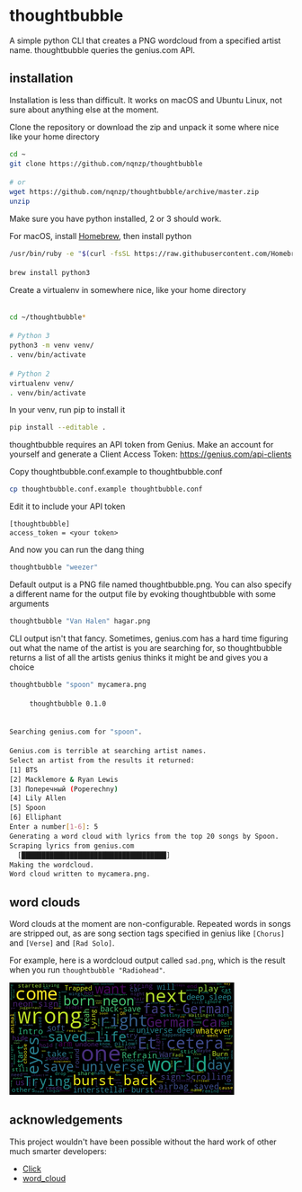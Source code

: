 # thoughtbubble

A simple python CLI that creates a PNG wordcloud from a specified artist name. thoughtbubble queries the genius.com API. 

## installation

Installation is less than difficult. It works on macOS and Ubuntu Linux, not sure about anything else at the moment.

Clone the repository or download the zip and unpack it some where nice like your home directory

```bash
cd ~
git clone https://github.com/nqnzp/thoughtbubble

# or
wget https://github.com/nqnzp/thoughtbubble/archive/master.zip
unzip 
```

Make sure you have python installed, 2 or 3 should work.

For macOS, install [Homebrew](https://brew.sh), then install python

```bash
/usr/bin/ruby -e "$(curl -fsSL https://raw.githubusercontent.com/Homebrew/install/master/install)"

brew install python3
```

Create a virtualenv in somewhere nice, like your home directory

```bash

cd ~/thoughtbubble*

# Python 3
python3 -m venv venv/
. venv/bin/activate

# Python 2
virtualenv venv/
. venv/bin/activate


```

In your venv, run pip to install it

```bash
pip install --editable .
```

thoughtbubble requires an API token from Genius. Make an account for yourself
and generate a Client Access Token: https://genius.com/api-clients

Copy thoughtbubble.conf.example to thoughtbubble.conf

```bash
cp thoughtbubble.conf.example thoughtbubble.conf
```

Edit it to include your API token

```commandline
[thoughtbubble]
access_token = <your token>
```

And now you can run the dang thing

```bash
thoughtbubble "weezer"
```

Default output is a PNG file named thoughtbubble.png. You can also specify a different name for the output file
by evoking thoughtbubble with some arguments
```bash
thoughtbubble "Van Halen" hagar.png
```
CLI output isn't that fancy. Sometimes, genius.com has a hard time figuring out what
the name of the artist is you are searching for, so thoughtbubble returns a list of
all the artists genius thinks it might be and gives you a choice

```bash
thoughtbubble "spoon" mycamera.png
                             
     thoughtbubble 0.1.0 
                       

Searching genius.com for "spoon".

Genius.com is terrible at searching artist names.
Select an artist from the results it returned:
[1] BTS
[2] Macklemore & Ryan Lewis
[3] Поперечный (Poperechny)
[4] Lily Allen
[5] Spoon
[6] Elliphant
Enter a number[1-6]: 5
Generating a word cloud with lyrics from the top 20 songs by Spoon.
Scraping lyrics from genius.com
  [████████████████████████████████████]             
Making the wordcloud.
Word cloud written to mycamera.png.
```

## word clouds

Word clouds at the moment are non-configurable. Repeated words in songs are stripped out, as are song section
tags specified in genius like `[Chorus]` and `[Verse]` and `[Rad Solo]`.

For example, here is a wordcloud output called `sad.png`, which is the result when you run `thoughtbubble "Radiohead"`.

![](sad.png)

## acknowledgements

This project wouldn't have been possible without the hard work of other much smarter developers:

* [Click](https://github.com/pallets/click)
* [word_cloud](https://github.com/amueller/word_cloud)
